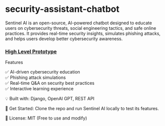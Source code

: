 # security-assistant-chatbot
Sentinel AI is an open-source, AI-powered chatbot designed to educate users on cybersecurity threats, social engineering tactics, and safe online practices. It provides real-time security insights, simulates phishing attacks, and helps users develop better cybersecurity awareness.

### [High Level Prototype](https://www.figma.com/design/4IQcdVRIvYj3a5HSr2IbQW/SentriBiz?node-id=0-1&t=qH2wgzF3l8ptumKt-1)

Features

✅ AI-driven cybersecurity education  
✅ Phishing attack simulations  
✅ Real-time Q&A on security best practices  
✅ Interactive learning experience  

💡 Built with: Django, OpenAI GPT, REST API  

🔗 Get Started: Clone the repo and run Sentinel AI locally to test its features.  

📜 License: MIT (Free to use and modify)
